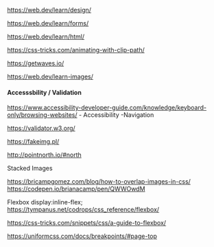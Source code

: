 

https://web.dev/learn/design/

https://web.dev/learn/forms/ 

https://web.dev/learn/html/ 

https://css-tricks.com/animating-with-clip-path/

https://getwaves.io/ 

https://web.dev/learn-images/ 


#### Accesssbility / Validation

https://www.accessibility-developer-guide.com/knowledge/keyboard-only/browsing-websites/ - Accessibility -Navigation

https://validator.w3.org/

https://fakeimg.pl/ 


http://pointnorth.io/#north 


Stacked Images

https://bricampgomez.com/blog/how-to-overlap-images-in-css/ 
https://codepen.io/brianacamp/pen/QWWOwdM


Flexbox
display:inline-flex;
https://tympanus.net/codrops/css_reference/flexbox/

https://css-tricks.com/snippets/css/a-guide-to-flexbox/



https://uniformcss.com/docs/breakpoints/#page-top 
